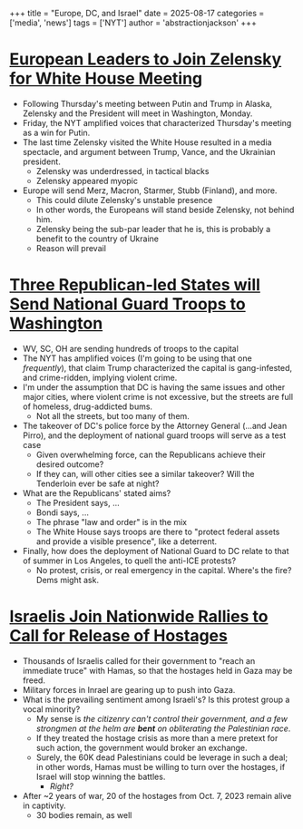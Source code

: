 +++
title = "Europe, DC, and Israel"
date = 2025-08-17
categories = ['media', 'news']
tags = ['NYT']
author = 'abstractionjackson'
+++

# [European Leaders to Join Zelensky for White House Meeting](https://www.nytimes.com/live/2025/08/17/us/trump-news#trump-european-leaders-zelensky-meeting)
- Following Thursday's meeting between Putin and Trump in Alaska, Zelensky and the President will meet in Washington, Monday.
- Friday, the NYT amplified voices that characterized Thursday's meeting as a win for Putin.
- The last time Zelensky visited the White House resulted in a media spectacle, and argument between Trump, Vance, and the Ukrainian president.
	- Zelensky was underdressed, in tactical blacks
	- Zelensky appeared myopic
- Europe will send Merz, Macron, Starmer, Stubb (Finland), and more.
	- This could dilute Zelensky's unstable presence
	- In other words, the Europeans will stand beside Zelensky, not behind him.
	- Zelensky being the sub-par leader that he is, this is probably a benefit to the country of Ukraine
	- Reason will prevail

# [Three Republican-led States will Send National Guard Troops to Washington](https://www.nytimes.com/live/2025/08/17/us/trump-news#west-virginia-national-guard-dc)
- WV, SC, OH are sending hundreds of troops to the capital
- The NYT has amplified voices (I'm going to be using that one _frequently_), that claim Trump characterized the capital is gang-infested, and crime-ridden, implying violent crime.
- I'm under the assumption that DC is having the same issues and other major cities, where violent crime is not excessive, but the streets are full of homeless, drug-addicted bums.
	- Not all the streets, but too many of them.
- The takeover of DC's police force by the Attorney General (...and Jean Pirro), and the deployment of national guard troops will serve as a test case
	- Given overwhelming force, can the Republicans achieve their desired outcome?
	- If they can, will other cities see a similar takeover? Will the Tenderloin ever be safe at night?
- What are the Republicans' stated aims?
	- The President says, ...
	- Bondi says, ...
	- The phrase "law and order" is in the mix
	- The White House says troops are there to "protect federal assets and provide a visible presence", like a deterrent.
- Finally, how does the deployment of National Guard to DC relate to that of summer in Los Angeles, to quell the anti-ICE protests?
	- No protest, crisis, or real emergency in the capital. Where's the fire? Dems might ask.

# [Israelis Join Nationwide Rallies to Call for Release of Hostages](https://www.nytimes.com/2025/08/17/world/middleeast/israel-rallies-labor-strike.html)
- Thousands of Israelis called for their government to "reach an immediate truce" with Hamas, so that the hostages held in Gaza may be freed.
- Military forces in Inrael are gearing up to push into Gaza.
- What is the prevailing sentiment among Israeli's? Is this protest group a vocal minority?
	- My sense is _the citizenry can't control their government, and a few strongmen at the helm are **bent** on obliterating the Palestinian race_.
	- If they treated the hostage crisis as more than a mere pretext for such action, the government would broker an exchange.
	- Surely, the 60K dead Palestinians could be leverage in such a deal; in other words, Hamas must be willing to turn over the hostages, if Israel will stop winning the battles.
		- _Right?_
- After ~2 years of war, 20 of the hostages from Oct. 7, 2023 remain alive in captivity.
	- 30 bodies remain, as well
